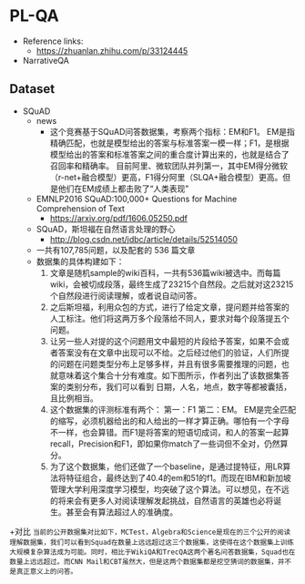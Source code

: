 # PL-QA
+ Reference links:
	+ https://zhuanlan.zhihu.com/p/33124445
+ NarrativeQA	


## Dataset
+ SQuAD
	+ news
		+ 这个竞赛基于SQuAD问答数据集，考察两个指标：EM和F1。
		EM是指精确匹配，也就是模型给出的答案与标准答案一模一样；F1，是根据模型给出的答案和标准答案之间的重合度计算出来的，也就是结合了召回率和精确率。
		目前阿里、微软团队并列第一，其中EM得分微软（r-net+融合模型）更高，F1得分阿里（SLQA+融合模型）更高。但是他们在EM成绩上都击败了“人类表现”
	+ EMNLP2016 SQuAD:100,000+ Questions for Machine Comprehension of Text
		+ https://arxiv.org/pdf/1606.05250.pdf
	+ SQuAD，斯坦福在自然语言处理的野心
		+ http://blog.csdn.net/jdbc/article/details/52514050
	+ 一共有107,785问题，以及配套的 536 篇文章
	+ 数据集的具体构建如下：
		1. 文章是随机sample的wiki百科，一共有536篇wiki被选中。而每篇wiki，会被切成段落，最终生成了23215个自然段。之后就对这23215个自然段进行阅读理解，或者说自动问答。
		2. 之后斯坦福，利用众包的方式，进行了给定文章，提问题并给答案的人工标注。他们将这两万多个段落给不同人，要求对每个段落提五个问题。
		3. 让另一些人对提的这个问题用文中最短的片段给予答案，如果不会或者答案没有在文章中出现可以不给。之后经过他们的验证，人们所提的问题在问题类型分布上足够多样，并且有很多需要推理的问题，也就意味着这个集合十分有难度。如下图所示，作者列出了该数据集答案的类别分布，我们可以看到 日期，人名，地点，数字等都被囊括，且比例相当。
		4. 这个数据集的评测标准有两个：
			第一：F1
            第二：EM。
            EM是完全匹配的缩写，必须机器给出的和人给出的一样才算正确。哪怕有一个字母不一样，也会算错。而F1是将答案的短语切成词，和人的答案一起算recall，Precision和F1，即如果你match了一些词但不全对，仍然算分。
		5. 为了这个数据集，他们还做了一个baseline，是通过提特征，用LR算法将特征组合，最终达到了40.4的em和51的f1。而现在IBM和新加坡管理大学利用深度学习模型，均突破了这个算法。可以想见，在不远的将来会有更多人对阅读理解发起挑战，自然语言的英雄也必将诞生。甚至会有算法超过人的准确度。

+对比
	```
    当前的公开数据集对比如下，MCTest，Algebra和Science是现在的三个公开的阅读理解数据集，我们可以看到Squad在数量上远远超过这三个数据集，这使得在这个数据集上训练大规模复杂算法成为可能。同时，相比于WikiQA和TrecQA这两个著名问答数据集，Squad也在数量上远远超过。而CNN Mail和CBT虽然大，但是这两个数据集都是挖空猜词的数据集，并不是真正意义上的问答。
    ```
    
